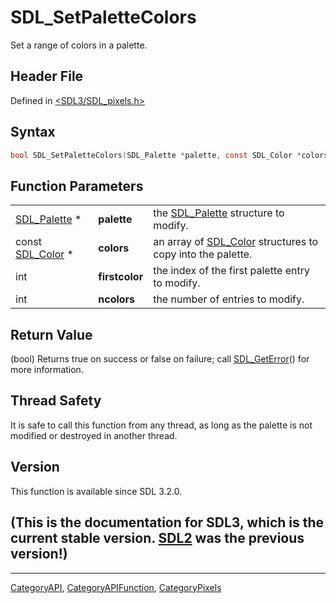 # SDL_SetPaletteColors

Set a range of colors in a palette.

## Header File

Defined in [<SDL3/SDL_pixels.h>](https://github.com/libsdl-org/SDL/blob/main/include/SDL3/SDL_pixels.h)

## Syntax

```c
bool SDL_SetPaletteColors(SDL_Palette *palette, const SDL_Color *colors, int firstcolor, int ncolors);
```

## Function Parameters

|                                |                |                                                                         |
| ------------------------------ | -------------- | ----------------------------------------------------------------------- |
| [SDL_Palette](SDL_Palette) *   | **palette**    | the [SDL_Palette](SDL_Palette) structure to modify.                     |
| const [SDL_Color](SDL_Color) * | **colors**     | an array of [SDL_Color](SDL_Color) structures to copy into the palette. |
| int                            | **firstcolor** | the index of the first palette entry to modify.                         |
| int                            | **ncolors**    | the number of entries to modify.                                        |

## Return Value

(bool) Returns true on success or false on failure; call
[SDL_GetError](SDL_GetError)() for more information.

## Thread Safety

It is safe to call this function from any thread, as long as the palette is
not modified or destroyed in another thread.

## Version

This function is available since SDL 3.2.0.

## (This is the documentation for SDL3, which is the current stable version. [SDL2](https://wiki.libsdl.org/SDL2/) was the previous version!)



----
[CategoryAPI](CategoryAPI), [CategoryAPIFunction](CategoryAPIFunction), [CategoryPixels](CategoryPixels)

